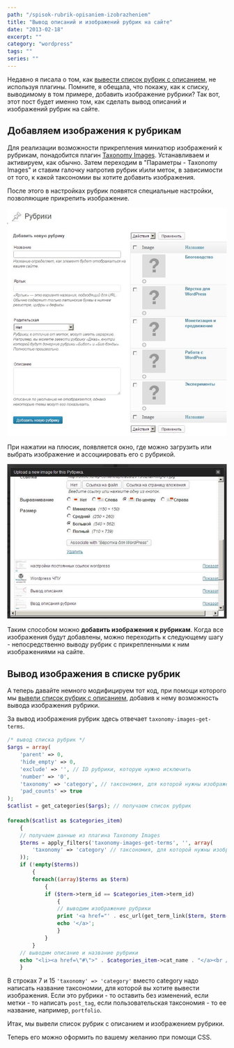 ```yaml
---
path: "/spisok-rubrik-opisaniem-izobrazheniem"
title: "Вывод описаний и изображений рубрик на сайте"
date: "2013-02-18"
excerpt: ""
category: "wordpress"
tags: ""
series: ""
---
```


Недавно я писала о том, как [вывести список рубрик с описанием](http://oriolo.ru/wordpress/vyivod-spiska-rubrik-s-opisaniem/ "Вывод списка рубрик с описанием"), не используя плагины. Помните, я обещала, что покажу, как к списку, выводимому в том примере, добавить изображение рубрики? Так вот, этот пост будет именно том, как сделать вывод описаний и изображений рубрик на сайте.

## Добавляем изображения к рубрикам

Для реализации возможности прикрепления миниатюр изображений к рубрикам, понадобится плагин [Taxonomy Images](http://wordpress.org/extend/plugins/taxonomy-images/). Устанавливаем и активируем, как обычно. Затем переходим в "Параметры - Taxonomy Images" и ставим галочку напротив рубрик и\\или меток, в зависимости от того, к какой таксономии вы хотите добавить изображения.

После этого в настройках рубрик появятся специальные настройки, позволяющие прикрепить изображение.

[![Taxonomy Images - рубрики](images/tax-img-01.jpg)](http://oriolo.ru/wp-content/uploads/2013/02/tax-img-01.jpg)

При нажатии на плюсик, появляется окно, где можно загрузить или выбрать изображение и ассоциировать его с рубрикой.

[![Taxonomy Images - добавление изображения к рубрике](images/tax-img-02.jpg)](http://oriolo.ru/wp-content/uploads/2013/02/tax-img-02.jpg)

Таким способом можно **добавить изображения к рубрикам**. Когда все изображения будут добавлены, можно переходить к следующему шагу - непосредственно выводу рубрик с прикрепленными к ним изображениями на сайте.

## Вывод изображения в списке рубрик

А теперь давайте немного модифицируем тот код, при помощи которого мы [вывели список рубрик с описанием](http://oriolo.ru/wordpress/vyivod-spiska-rubrik-s-opisaniem/ "Вывод списка рубрик с описанием"), добавив к нему возможность вывода изображения рубрики.

За вывод изображения рубрик здесь отвечает `taxonomy-images-get-terms`.

```php
/* вывод списка рубрик */
$args = array(
	'parent' => 0,
	'hide_empty' => 0,
	'exclude' => '', // ID рубрики, которую нужно исключить
	'number' => '0',
	'taxonomy' => 'category', // таксономия, для которой нужны изображения
	'pad_counts' => true
);
$catlist = get_categories($args); // получаем список рубрик

foreach($catlist as $categories_item)
	{
	// получаем данные из плагина Taxonomy Images
	$terms = apply_filters('taxonomy-images-get-terms', '', array(
		'taxonomy' => 'category' // таксономия, для которой нужны изображения
	));
	if (!empty($terms))
		{
		foreach((array)$terms as $term)
			{
			if ($term->term_id == $categories_item->term_id)
				{
				// выводим изображение рубрики
				print '<a href="' . esc_url(get_term_link($term, $term->taxonomy)) . '" title="Нажмите, чтобы перейти в рубрику">' . wp_get_attachment_image($term->image_id, 'thumbnail');
				echo '</a>';
				}
			}
		}
	// выводим описание и название рубрики
	echo "<li><a href=\"#\">" . $categories_item->cat_name . "</a><br /><span class=\"small-text\">" . $categories_item->category_description . "</span></li>";
	}

```

В строках 7 и 15 `'taxonomy' => 'category'` вместо category надо написать название таксономии, для которой вы хотите вывести изображения. Если это рубрики - то оставить без изменений, если метки - то написать `post_tag`, если пользовательская таксономия - то ее название, например, `portfolio`.

Итак, мы вывели список рубрик с описанием и изображением рубрики.

Теперь его можно оформить по вашему желанию при помощи CSS.
